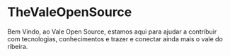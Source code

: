 # TheValeOpenSource
Bem Vindo, ao Vale Open Source, estamos aqui para ajudar a contribuir com tecnologias, conhecimentos e trazer e conectar ainda mais o vale do ribeira.
